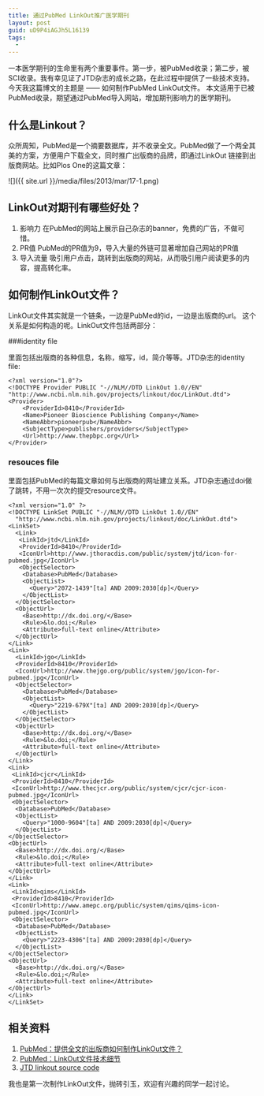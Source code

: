 ```yaml
---
title: 通过PubMed LinkOut推广医学期刊
layout: post
guid: uD9P4iAGJh5L16139
tags:
  - 
---
```


一本医学期刊的生命里有两个重要事件。第一步，被PubMed收录；第二步，被SCI收录。我有幸见证了JTD杂志的成长之路，在此过程中提供了一些技术支持。今天我这篇博文的主题是 —— 如何制作PubMed LinkOut文件。
本文适用于已被PubMed收录，期望通过PubMed导入网站，增加期刊影响力的医学期刊。

## 什么是Linkout？

众所周知，PubMed是一个摘要数据库，并不收录全文。PubMed做了一个两全其美的方案，方便用户下载全文，同时推广出版商的品牌，即通过LinkOut 链接到出版商网站。比如Plos One的这篇文章：

<span class="image-1200">![]({{ site.url }}/media/files/2013/mar/17-1.png)</span>


## LinkOut对期刊有哪些好处？

1. 影响力
	在PubMed的网站上展示自己杂志的banner，免费的广告，不做可惜。
2. PR值
	PubMed的PR值为9，导入大量的外链可显著增加自己网站的PR值
3. 导入流量
	吸引用户点击，跳转到出版商的网站，从而吸引用户阅读更多的内容，提高转化率。

## 如何制作LinkOut文件？

LinkOut文件其实就是一个链条，一边是PubMed的id，一边是出版商的url。 这个关系是如何构造的呢。LinkOut文件包括两部分：

###identity file

里面包括出版商的各种信息，名称，缩写，id，简介等等。JTD杂志的identity file:

  
    <?xml version="1.0"?>
    <!DOCTYPE Provider PUBLIC "-//NLM//DTD LinkOut 1.0//EN"
    "http://www.ncbi.nlm.nih.gov/projects/linkout/doc/LinkOut.dtd">
    <Provider>
        <ProviderId>8410</ProviderId>
        <Name>Pioneer Bioscience Publishing Company</Name>
        <NameAbbr>pioneerpub</NameAbbr>
        <SubjectType>publishers/providers</SubjectType>
        <Url>http://www.thepbpc.org</Url>
    </Provider>




### resouces file

里面包括PubMed的每篇文章如何与出版商的网址建立关系。JTD杂志通过doi做了跳转，不用一次次的提交resource文件。

    <?xml version="1.0" ?>
    <!DOCTYPE LinkSet PUBLIC "-//NLM//DTD LinkOut 1.0//EN"
      "http://www.ncbi.nlm.nih.gov/projects/linkout/doc/LinkOut.dtd">
    <LinkSet>
      <Link>
       <LinkId>jtd</LinkId>
       <ProviderId>8410</ProviderId>
       <IconUrl>http://www.jthoracdis.com/public/system/jtd/icon-for-pubmed.jpg</IconUrl>
       <ObjectSelector>
        <Database>PubMed</Database>
        <ObjectList>
          <Query>"2072-1439"[ta] AND 2009:2030[dp]</Query>
        </ObjectList>
      </ObjectSelector>
      <ObjectUrl>
        <Base>http://dx.doi.org/</Base>
        <Rule>&lo.doi;</Rule>
        <Attribute>full-text online</Attribute>
      </ObjectUrl>
    </Link>
    <Link>
      <LinkId>jgo</LinkId>
      <ProviderId>8410</ProviderId>
      <IconUrl>http://www.thejgo.org/public/system/jgo/icon-for-pubmed.jpg</IconUrl>
      <ObjectSelector>
        <Database>PubMed</Database>
        <ObjectList>
          <Query>"2219-679X"[ta] AND 2009:2030[dp]</Query>
        </ObjectList>
      </ObjectSelector>
      <ObjectUrl>
        <Base>http://dx.doi.org/</Base>
        <Rule>&lo.doi;</Rule>
        <Attribute>full-text online</Attribute>
      </ObjectUrl>
    </Link>
    <Link>
     <LinkId>cjcr</LinkId>
     <ProviderId>8410</ProviderId>
     <IconUrl>http://www.thecjcr.org/public/system/cjcr/cjcr-icon-pubmed.jpg</IconUrl>
     <ObjectSelector>
      <Database>PubMed</Database>
      <ObjectList>
        <Query>"1000-9604"[ta] AND 2009:2030[dp]</Query>
      </ObjectList>
    </ObjectSelector>
    <ObjectUrl>
      <Base>http://dx.doi.org/</Base>
      <Rule>&lo.doi;</Rule>
      <Attribute>full-text online</Attribute>
    </ObjectUrl>
    </Link>
    <Link>
     <LinkId>qims</LinkId>
     <ProviderId>8410</ProviderId>
     <IconUrl>http://www.amepc.org/public/system/qims/qims-icon-pubmed.jpg</IconUrl> 
     <ObjectSelector>
      <Database>PubMed</Database>
      <ObjectList>
        <Query>"2223-4306"[ta] AND 2009:2030[dp]</Query>
      </ObjectList>
    </ObjectSelector>
    <ObjectUrl>
      <Base>http://dx.doi.org/</Base>
      <Rule>&lo.doi;</Rule>
      <Attribute>full-text online</Attribute>
    </ObjectUrl>
    </Link>
    </LinkSet>



## 相关资料

1. [PubMed：提供全文的出版商如何制作LinkOut文件？](http://www.ncbi.nlm.nih.gov/books/NBK3812/)
2. [PubMed：LinkOut文件技术细节](http://www.ncbi.nlm.nih.gov/books/NBK3807/#files.LinkOut_DTD)
3. [JTD linkout source code](https://github.com/xiaoronglv/pubmed_linkout_example)



我也是第一次制作LinkOut文件，抛砖引玉，欢迎有兴趣的同学一起讨论。